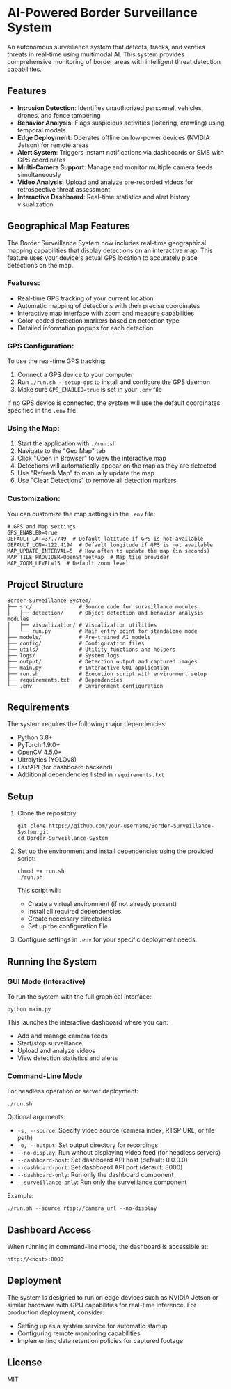 # AI-Powered Border Surveillance System

An autonomous surveillance system that detects, tracks, and verifies threats in real-time using multimodal AI. This system provides comprehensive monitoring of border areas with intelligent threat detection capabilities.

## Features

- **Intrusion Detection**: Identifies unauthorized personnel, vehicles, drones, and fence tampering
- **Behavior Analysis**: Flags suspicious activities (loitering, crawling) using temporal models
- **Edge Deployment**: Operates offline on low-power devices (NVIDIA Jetson) for remote areas
- **Alert System**: Triggers instant notifications via dashboards or SMS with GPS coordinates
- **Multi-Camera Support**: Manage and monitor multiple camera feeds simultaneously
- **Video Analysis**: Upload and analyze pre-recorded videos for retrospective threat assessment
- **Interactive Dashboard**: Real-time statistics and alert history visualization

## Geographical Map Features

The Border Surveillance System now includes real-time geographical mapping capabilities that display detections on an interactive map. This feature uses your device's actual GPS location to accurately place detections on the map.

### Features:
- Real-time GPS tracking of your current location
- Automatic mapping of detections with their precise coordinates
- Interactive map interface with zoom and measure capabilities
- Color-coded detection markers based on detection type
- Detailed information popups for each detection

### GPS Configuration:
To use the real-time GPS tracking:
1. Connect a GPS device to your computer
2. Run `./run.sh --setup-gps` to install and configure the GPS daemon
3. Make sure `GPS_ENABLED=true` is set in your `.env` file

If no GPS device is connected, the system will use the default coordinates specified in the `.env` file.

### Using the Map:
1. Start the application with `./run.sh`
2. Navigate to the "Geo Map" tab
3. Click "Open in Browser" to view the interactive map
4. Detections will automatically appear on the map as they are detected
5. Use "Refresh Map" to manually update the map
6. Use "Clear Detections" to remove all detection markers

### Customization:
You can customize the map settings in the `.env` file:
```
# GPS and Map settings
GPS_ENABLED=true
DEFAULT_LAT=37.7749  # Default latitude if GPS is not available
DEFAULT_LON=-122.4194  # Default longitude if GPS is not available
MAP_UPDATE_INTERVAL=5  # How often to update the map (in seconds)
MAP_TILE_PROVIDER=OpenStreetMap  # Map tile provider
MAP_ZOOM_LEVEL=15  # Default zoom level
```

## Project Structure

```
Border-Surveillance-System/
├── src/               # Source code for surveillance modules
│   ├── detection/     # Object detection and behavior analysis modules
│   ├── visualization/ # Visualization utilities
│   └── run.py         # Main entry point for standalone mode
├── models/            # Pre-trained AI models
├── config/            # Configuration files
├── utils/             # Utility functions and helpers
├── logs/              # System logs
├── output/            # Detection output and captured images
├── main.py            # Interactive GUI application
├── run.sh             # Execution script with environment setup
├── requirements.txt   # Dependencies
└── .env               # Environment configuration
```

## Requirements

The system requires the following major dependencies:
- Python 3.8+
- PyTorch 1.9.0+
- OpenCV 4.5.0+
- Ultralytics (YOLOv8)
- FastAPI (for dashboard backend)
- Additional dependencies listed in `requirements.txt`

## Setup

1. Clone the repository:
   ```
   git clone https://github.com/your-username/Border-Surveillance-System.git
   cd Border-Surveillance-System
   ```

2. Set up the environment and install dependencies using the provided script:
   ```
   chmod +x run.sh
   ./run.sh
   ```
   
   This script will:
   - Create a virtual environment (if not already present)
   - Install all required dependencies
   - Create necessary directories
   - Set up the configuration file

3. Configure settings in `.env` for your specific deployment needs.

## Running the System

### GUI Mode (Interactive)

To run the system with the full graphical interface:

```
python main.py
```

This launches the interactive dashboard where you can:
- Add and manage camera feeds
- Start/stop surveillance
- Upload and analyze videos
- View detection statistics and alerts

### Command-Line Mode

For headless operation or server deployment:

```
./run.sh
```

Optional arguments:
- `-s, --source`: Specify video source (camera index, RTSP URL, or file path)
- `-o, --output`: Set output directory for recordings
- `--no-display`: Run without displaying video feed (for headless servers)
- `--dashboard-host`: Set dashboard API host (default: 0.0.0.0)
- `--dashboard-port`: Set dashboard API port (default: 8000)
- `--dashboard-only`: Run only the dashboard component
- `--surveillance-only`: Run only the surveillance component

Example:
```
./run.sh --source rtsp://camera_url --no-display
```

## Dashboard Access

When running in command-line mode, the dashboard is accessible at:
```
http://<host>:8000
```

## Deployment

The system is designed to run on edge devices such as NVIDIA Jetson or similar hardware with GPU capabilities for real-time inference. For production deployment, consider:

- Setting up as a system service for automatic startup
- Configuring remote monitoring capabilities
- Implementing data retention policies for captured footage

## License

MIT 